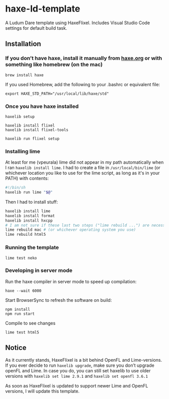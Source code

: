 # haxe-ld-template

A Ludum Dare template using HaxeFlixel. Includes Visual Studio Code settings for default build task.

## Installation
  
### If you don’t have haxe, install it manually from [haxe.org](https://haxe.org) or with something like homebrew (on the mac)

```
brew install haxe
```

If you used Homebrew, add the following to your .bashrc or equivalent file:
```
export HAXE_STD_PATH="/usr/local/lib/haxe/std"
```

### Once you have haxe installed

```
haxelib setup

haxelib install flixel
haxelib install flixel-tools

haxelib run flixel setup
```

### Installing lime

At least for me (vpeurala) lime did not appear in my path automatically when I ran `haxelib install lime`.
I had to create a file in `/usr/local/bin/lime` (or whichever location you like to use for the lime script, as long as it's in your PATH) with contents:

```bash
#!/bin/sh
haxelib run lime "$@"
```

Then I had to install stuff:

```bash
haxelib install lime
haxelib install format
haxelib install hxcpp
# I am not sure if these last two steps ("lime rebuild ...") are necessary, but they helped for me.
lime rebuild mac # (or whichever operating system you use)
lime rebuild html5
```

### Running the template

```
lime test neko
```

### Developing in server mode

Run the haxe compiler in server mode to speed up compilation:

```
haxe --wait 6000
```

Start BrowserSync to refresh the software on build:

```
npm install
npm run start
```

Compile to see changes

```
lime test html5
```

## Notice
As it currently stands, HaxeFlixel is a bit behind OpenFL and Lime-versions. If you ever decide to run `haxelib upgrade`, make sure you don’t upgrade openFL and Lime. In case you do, you can still set haxelib to use older versions with `haxelib set lime 2.9.1` and `haxelib set openfl 3.6.1`

As soon as HaxeFlixel is updated to support newer Lime and OpenFL versions, I will update this template.
